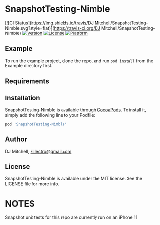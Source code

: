 # SnapshotTesting-Nimble

[![CI Status](https://img.shields.io/travis/DJ Mitchell/SnapshotTesting-Nimble.svg?style=flat)](https://travis-ci.org/DJ Mitchell/SnapshotTesting-Nimble)
[![Version](https://img.shields.io/cocoapods/v/SnapshotTesting-Nimble.svg?style=flat)](https://cocoapods.org/pods/SnapshotTesting-Nimble)
[![License](https://img.shields.io/cocoapods/l/SnapshotTesting-Nimble.svg?style=flat)](https://cocoapods.org/pods/SnapshotTesting-Nimble)
[![Platform](https://img.shields.io/cocoapods/p/SnapshotTesting-Nimble.svg?style=flat)](https://cocoapods.org/pods/SnapshotTesting-Nimble)

## Example

To run the example project, clone the repo, and run `pod install` from the Example directory first.

## Requirements

## Installation

SnapshotTesting-Nimble is available through [CocoaPods](https://cocoapods.org). To install
it, simply add the following line to your Podfile:

```ruby
pod 'SnapshotTesting-Nimble'
```

## Author

DJ Mitchell, killectro@gmail.com

## License

SnapshotTesting-Nimble is available under the MIT license. See the LICENSE file for more info.


# NOTES
Snapshot unit tests for this repo are currently run on an iPhone 11